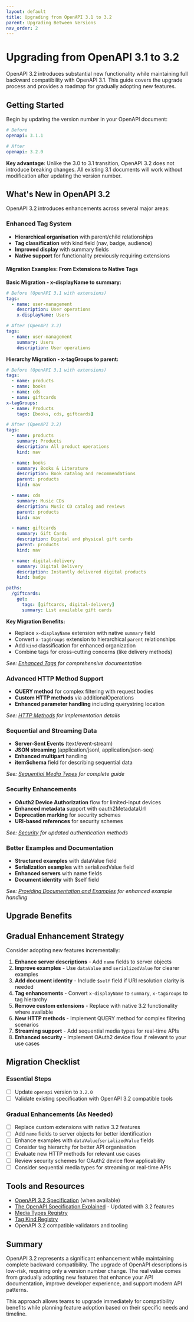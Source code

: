 ```yaml
---
layout: default
title: Upgrading from OpenAPI 3.1 to 3.2
parent: Upgrading Between Versions
nav_order: 2
---
```


# Upgrading from OpenAPI 3.1 to 3.2

OpenAPI 3.2 introduces substantial new functionality while maintaining full backward compatibility with OpenAPI 3.1. This guide covers the upgrade process and provides a roadmap for gradually adopting new features.

## Getting Started

Begin by updating the version number in your OpenAPI document:

```yaml
# Before
openapi: 3.1.1

# After
openapi: 3.2.0
```

**Key advantage**: Unlike the 3.0 to 3.1 transition, OpenAPI 3.2 does not introduce breaking changes. All existing 3.1 documents will work without modification after updating the version number.

## What's New in OpenAPI 3.2

OpenAPI 3.2 introduces enhancements across several major areas:

### Enhanced Tag System

- **Hierarchical organisation** with parent/child relationships
- **Tag classification** with kind field (nav, badge, audience)
- **Improved display** with summary fields
- **Native support** for functionality previously requiring extensions

#### Migration Examples: From Extensions to Native Tags

**Basic Migration - x-displayName to summary:**

```yaml
# Before (OpenAPI 3.1 with extensions)
tags:
  - name: user-management
    description: User operations
    x-displayName: Users

# After (OpenAPI 3.2)
tags:
  - name: user-management
    summary: Users
    description: User operations
```

**Hierarchy Migration - x-tagGroups to parent:**

```yaml
# Before (OpenAPI 3.1 with extensions)
tags:
  - name: products
  - name: books
  - name: cds
  - name: giftcards
x-tagGroups:
  - name: Products
    tags: [books, cds, giftcards]

# After (OpenAPI 3.2)
tags:
  - name: products
    summary: Products
    description: All product operations
    kind: nav

  - name: books
    summary: Books & Literature
    description: Book catalog and recommendations
    parent: products
    kind: nav

  - name: cds
    summary: Music CDs
    description: Music CD catalog and reviews
    parent: products
    kind: nav

  - name: giftcards
    summary: Gift Cards
    description: Digital and physical gift cards
    parent: products
    kind: nav

  - name: digital-delivery
    summary: Digital Delivery
    description: Instantly delivered digital products
    kind: badge

paths:
  /giftcards:
    get:
      tags: [giftcards, digital-delivery]
      summary: List available gift cards
```

**Key Migration Benefits:**

- Replace `x-displayName` extension with native `summary` field
- Convert `x-tagGroups` extension to hierarchical `parent` relationships
- Add `kind` classification for enhanced organization
- Combine tags for cross-cutting concerns (like delivery methods)

*See: [Enhanced Tags](../specification/tags) for comprehensive documentation*

### Advanced HTTP Method Support

- **QUERY method** for complex filtering with request bodies
- **Custom HTTP methods** via additionalOperations
- **Enhanced parameter handling** including querystring location

*See: [HTTP Methods](../specification/http-methods) for implementation details*

### Sequential and Streaming Data

- **Server-Sent Events** (text/event-stream)
- **JSON streaming** (application/jsonl, application/json-seq)
- **Enhanced multipart** handling
- **itemSchema** field for describing sequential data

*See: [Sequential Media Types](../specification/media-types) for complete guide*

### Security Enhancements

- **OAuth2 Device Authorization** flow for limited-input devices
- **Enhanced metadata** support with oauth2MetadataUrl
- **Deprecation marking** for security schemes
- **URI-based references** for security schemes

*See: [Security](../specification/security) for updated authentication methods*

### Better Examples and Documentation

- **Structured examples** with dataValue field
- **Serialization examples** with serializedValue field
- **Enhanced servers** with name fields
- **Document identity** with $self field

*See: [Providing Documentation and Examples](../specification/docs) for enhanced example handling*

## Upgrade Benefits

## Gradual Enhancement Strategy

Consider adopting new features incrementally:

1. **Enhance server descriptions** - Add `name` fields to server objects
2. **Improve examples** - Use `dataValue` and `serializedValue` for clearer examples
3. **Add document identity** - Include `$self` field if URI resolution clarity is needed
1. **Tag enhancements** - Convert `x-displayName` to `summary`, `x-tagGroups` to tag hierarchy
2. **Remove custom extensions** - Replace with native 3.2 functionality where available
1. **New HTTP methods** - Implement QUERY method for complex filtering scenarios
2. **Streaming support** - Add sequential media types for real-time APIs
3. **Enhanced security** - Implement OAuth2 device flow if relevant to your use cases

## Migration Checklist

### Essential Steps

- [ ] Update `openapi` version to `3.2.0`
- [ ] Validate existing specification with OpenAPI 3.2 compatible tools

### Gradual Enhancements (As Needed)

- [ ] Replace custom extensions with native 3.2 features
- [ ] Add `name` fields to server objects for better identification
- [ ] Enhance examples with `dataValue`/`serializedValue` fields
- [ ] Consider tag hierarchy for better API organisation
- [ ] Evaluate new HTTP methods for relevant use cases
- [ ] Review security schemes for OAuth2 device flow applicability
- [ ] Consider sequential media types for streaming or real-time APIs

## Tools and Resources

- [OpenAPI 3.2 Specification](https://spec.openapis.org/oas/latest) (when available)
- [The OpenAPI Specification Explained](../specification/) - Updated with 3.2 features
- [Media Types Registry](https://spec.openapis.org/registry/media-type/index.html)
- [Tag Kind Registry](https://spec.openapis.org/registry/tag-kind/index.html)
- OpenAPI 3.2 compatible validators and tooling

## Summary

OpenAPI 3.2 represents a significant enhancement while maintaining complete backward compatibility. The upgrade of OpenAPI descriptions is low-risk, requiring only a version number change. The real value comes from gradually adopting new features that enhance your API documentation, improve developer experience, and support modern API patterns.

This approach allows teams to upgrade immediately for compatibility benefits while planning feature adoption based on their specific needs and timeline.
